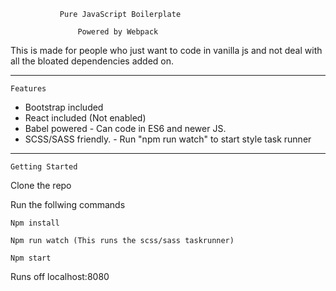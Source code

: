 

               Pure JavaScript Boilerplate 

                   Powered by Webpack 


This is made for people who just want to code in vanilla js and not
deal with all the bloated dependencies added on. 

-------------------------------------------------------------------


    Features

  - Bootstrap included
  - React included (Not enabled)
  - Babel powered - Can code in ES6 and newer JS.
  - SCSS/SASS friendly. - Run "npm run watch" to start 
                          style task runner


------------------------------------------------------------------

    Getting Started



Clone the repo 

Run the follwing commands
    
    Npm install

    Npm run watch (This runs the scss/sass taskrunner)

    Npm start

Runs off localhost:8080 

